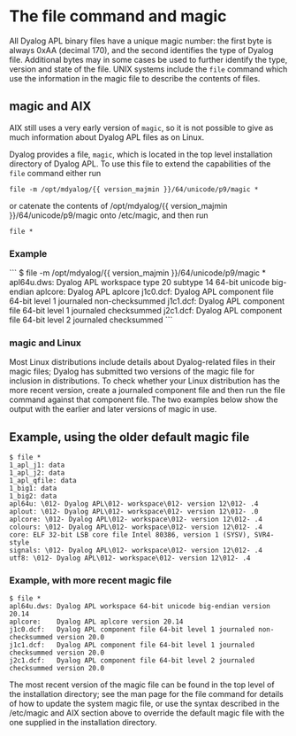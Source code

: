 <h1 class="heading"><span class="name">The file command and magic</span></h1>

All Dyalog APL binary files have a unique magic number: the first byte is always 0xAA (decimal 170), and the second identifies the type of Dyalog file. Additional bytes may in some cases be used to further identify the type, version and state of the file. UNIX systems include the `file` command which use the information in the magic file to describe the contents of files.

## magic and AIX

AIX still uses a very early version of `magic`, so it is not possible to give as much information about Dyalog APL files as on Linux.

Dyalog provides a file, `magic`, which is located in the top level installation directory of Dyalog APL. To use this file to extend the capabilities of the `file` command either run
```
file -m /opt/mdyalog/{{ version_majmin }}/64/unicode/p9/magic *
```

or catenate the contents of /opt/mdyalog/{{ version_majmin }}/64/unicode/p9/magic onto /etc/magic, and then run
```
file *
```

<h3 class="example">Example</h3>
```
$ file -m /opt/mdyalog/{{ version_majmin }}/64/unicode/p9/magic *
apl64u.dws: Dyalog APL workspace type 20 subtype 14 64-bit unicode big-endian
aplcore: Dyalog APL aplcore
j1c0.dcf: Dyalog APL component file 64-bit level 1 journaled non-checksummed
j1c1.dcf: Dyalog APL component file 64-bit level 1 journaled checksummed
j2c1.dcf: Dyalog APL component file 64-bit level 2 journaled checksummed
```

### magic and Linux

Most Linux distributions include details about Dyalog-related files in their magic files; Dyalog has submitted two versions of the magic file for inclusion in distributions. To check whether your Linux distribution has the more recent version, create a journaled component file and then run the file command against that component file. The two examples below show the output with the earlier and later versions of magic in use.

## Example, using the older default magic file
```
$ file *
1_apl_j1: data
1_apl_j2: data
1_apl_qfile: data
1_big1: data
1_big2: data
apl64u: \012- Dyalog APL\012- workspace\012- version 12\012- .4
aplout: \012- Dyalog APL\012- workspace\012- version 12\012- .0
aplcore: \012- Dyalog APL\012- workspace\012- version 12\012- .4
colours: \012- Dyalog APL\012- workspace\012- version 12\012- .4
core: ELF 32-bit LSB core file Intel 80386, version 1 (SYSV), SVR4-style
signals: \012- Dyalog APL\012- workspace\012- version 12\012- .4
utf8: \012- Dyalog APL\012- workspace\012- version 12\012- .4
```

### Example, with more recent magic file
```
$ file *
apl64u.dws: Dyalog APL workspace 64-bit unicode big-endian version 20.14
aplcore:    Dyalog APL aplcore version 20.14
j1c0.dcf:   Dyalog APL component file 64-bit level 1 journaled non-checksummed version 20.0
j1c1.dcf:   Dyalog APL component file 64-bit level 1 journaled checksummed version 20.0
j2c1.dcf:   Dyalog APL component file 64-bit level 2 journaled checksummed version 20.0
```

The most recent version of the magic file can be found in the top level of the installation directory; see the man page for the file command for details of how to update the system magic file, or use the syntax described in the /etc/magic and AIX section above to override the default magic file with the one supplied in the installation directory.
